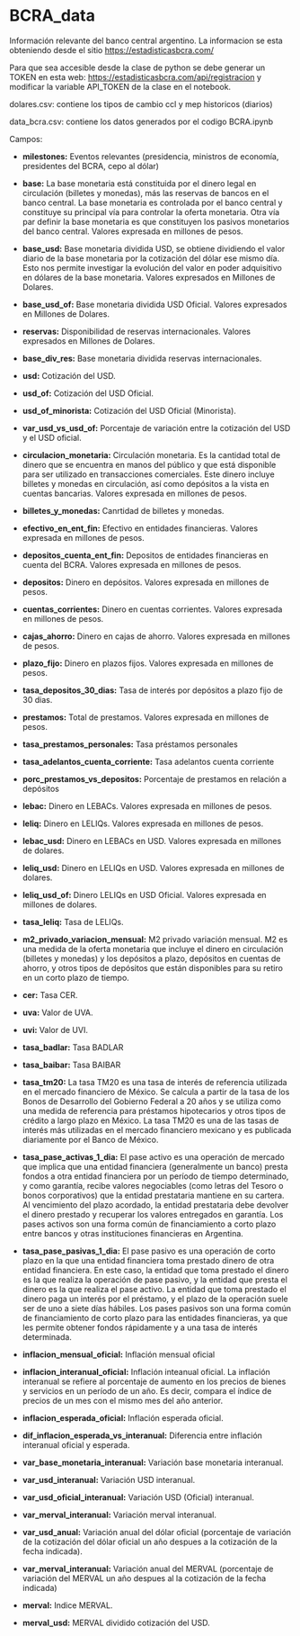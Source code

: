 # BCRA_data

Información relevante del banco central argentino. La informacion se esta obteniendo desde el sitio https://estadisticasbcra.com/

Para que sea accesible desde la clase de python se debe generar un TOKEN en esta web: https://estadisticasbcra.com/api/registracion y modificar la variable API_TOKEN de la clase en el notebook.


dolares.csv: contiene los tipos de cambio ccl y mep historicos (diarios)

data_bcra.csv: contiene los datos generados por el codigo BCRA.ipynb


Campos:


- **milestones:** Eventos relevantes (presidencia, ministros de economía, presidentes del BCRA, cepo al dólar)

- **base:**  La base monetaria está constituida por el dinero legal en circulación (billetes y monedas), más las reservas de bancos en el banco central. La base monetaria es controlada por el banco central y constituye su principal vía para controlar la oferta monetaria. Otra vía par  definir la base monetaria es que constituyen los pasivos monetarios del banco central. Valores expresada en millones de pesos.

- **base_usd:** Base monetaria dividida USD, se obtiene dividiendo el valor diario de la base monetaria por la cotización del dólar ese mismo día. Esto nos permite investigar la evolución del valor en poder adquisitivo en dólares de la base monetaria. Valores expresados en Millones de Dolares.

- **base_usd_of:** Base monetaria dividida USD Oficial. Valores expresados en Millones de Dolares.

- **reservas:** Disponibilidad de reservas internacionales. Valores expresados en Millones de Dolares.

- **base_div_res:** Base monetaria dividida reservas internacionales.

- **usd:** Cotización del USD.

- **usd_of:** Cotización del USD Oficial.

- **usd_of_minorista:** Cotización del USD Oficial (Minorista).

- **var_usd_vs_usd_of:** Porcentaje de variación entre la cotización del USD y el USD oficial.

- **circulacion_monetaria:** Circulación monetaria. Es la cantidad total de dinero que se encuentra en manos del público y que está disponible para ser utilizado en transacciones comerciales. Este dinero incluye billetes y monedas en circulación, así como depósitos a la vista en cuentas bancarias. Valores expresada en millones de pesos.

- **billetes_y_monedas:** Canrtidad de billetes y monedas.

- **efectivo_en_ent_fin:** Efectivo en entidades financieras. Valores expresada en millones de pesos.

- **depositos_cuenta_ent_fin:** Depositos de entidades financieras en cuenta del BCRA. Valores expresada en millones de pesos.

- **depositos:** Dinero en depósitos. Valores expresada en millones de pesos.

- **cuentas_corrientes:** Dinero en cuentas corrientes. Valores expresada en millones de pesos.

- **cajas_ahorro:** Dinero en cajas de ahorro. Valores expresada en millones de pesos.

- **plazo_fijo:** Dinero en plazos fijos. Valores expresada en millones de pesos.

- **tasa_depositos_30_dias:** Tasa de interés por depósitos a plazo fijo de 30 dias.

- **prestamos:** Total de prestamos. Valores expresada en millones de pesos.

- **tasa_prestamos_personales:** Tasa préstamos personales

- **tasa_adelantos_cuenta_corriente:** Tasa adelantos cuenta corriente

- **porc_prestamos_vs_depositos:** Porcentaje de prestamos en relación a depósitos

- **lebac:** Dinero en LEBACs. Valores expresada en millones de pesos.

- **leliq:** Dinero en LELIQs. Valores expresada en millones de pesos.

- **lebac_usd:** Dinero en LEBACs en USD. Valores expresada en millones de dolares.

- **leliq_usd:** Dinero en LELIQs en USD. Valores expresada en millones de dolares.

- **leliq_usd_of:** Dinero LELIQs en USD Oficial. Valores expresada en millones de dolares.

- **tasa_leliq:** Tasa de LELIQs.

- **m2_privado_variacion_mensual:** M2 privado variación mensual. M2 es una medida de la oferta monetaria que incluye el dinero en circulación (billetes y monedas) y los depósitos a plazo, depósitos en cuentas de ahorro, y otros tipos de depósitos que están disponibles para su retiro en un corto plazo de tiempo.

- **cer:** Tasa CER.

- **uva:** Valor de UVA.

- **uvi:** Valor de UVI.

- **tasa_badlar:** Tasa BADLAR

- **tasa_baibar:** Tasa BAIBAR

- **tasa_tm20:** La tasa TM20 es una tasa de interés de referencia utilizada en el mercado financiero de México. Se calcula a partir de la tasa de los Bonos de Desarrollo del Gobierno Federal a 20 años y se utiliza como una medida de referencia para préstamos hipotecarios y otros tipos de crédito a largo plazo en México. La tasa TM20 es una de las tasas de interés más utilizadas en el mercado financiero mexicano y es publicada diariamente por el Banco de México.

- **tasa_pase_activas_1_dia:** El pase activo es una operación de mercado que implica que una entidad financiera (generalmente un banco) presta fondos a otra entidad financiera por un período de tiempo determinado, y como garantía, recibe valores negociables (como letras del Tesoro o bonos corporativos) que la entidad prestataria mantiene en su cartera. Al vencimiento del plazo acordado, la entidad prestataria debe devolver el dinero prestado y recuperar los valores entregados en garantía. Los pases activos son una forma común de financiamiento a corto plazo entre bancos y otras instituciones financieras en Argentina.

- **tasa_pase_pasivas_1_dia:** El pase pasivo es una operación de corto plazo en la que una entidad financiera toma prestado dinero de otra entidad financiera. En este caso, la entidad que toma prestado el dinero es la que realiza la operación de pase pasivo, y la entidad que presta el dinero es la que realiza el pase activo. La entidad que toma prestado el dinero paga un interés por el préstamo, y el plazo de la operación suele ser de uno a siete días hábiles. Los pases pasivos son una forma común de financiamiento de corto plazo para las entidades financieras, ya que les permite obtener fondos rápidamente y a una tasa de interés determinada.

- **inflacion_mensual_oficial:** Inflación mensual oficial

- **inflacion_interanual_oficial:** Inflación inteanual oficial. La inflación interanual se refiere al porcentaje de aumento en los precios de bienes y servicios en un período de un año. Es decir, compara el índice de precios de un mes con el mismo mes del año anterior.

- **inflacion_esperada_oficial:** Inflación esperada oficial.

- **dif_inflacion_esperada_vs_interanual:** Diferencia entre inflación interanual oficial y esperada.

- **var_base_monetaria_interanual:** Variación base monetaria interanual.

- **var_usd_interanual:** Variación USD interanual.

- **var_usd_oficial_interanual:** Variación USD (Oficial) interanual.

- **var_merval_interanual:** Variación merval interanual.

- **var_usd_anual:** Variación anual del dólar oficial (porcentaje de variación de la cotización del dólar oficial un año despues a la cotización de la fecha indicada).

- **var_merval_interanual:** Variación anual del MERVAL (porcentaje de variación del MERVAL un año despues al la cotización de la fecha indicada)

- **merval:** Indice MERVAL.

- **merval_usd:** MERVAL dividido cotización del USD.
